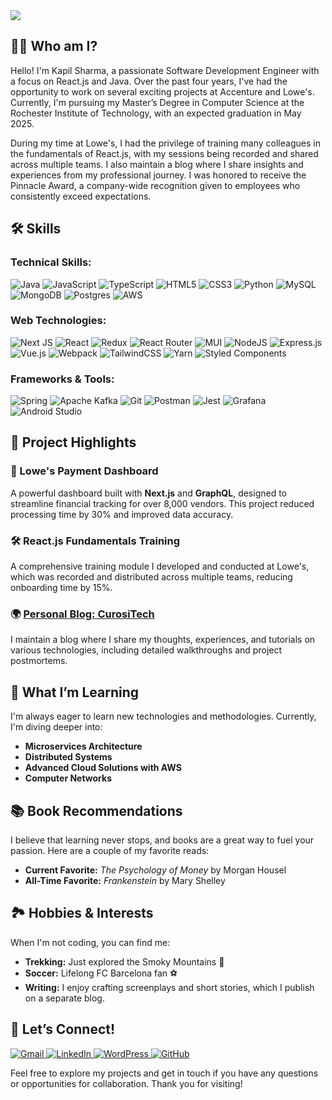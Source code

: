 
<img align="center" src="https://github.com/user-attachments/assets/687cd412-7d41-4f02-8a72-86ada4847ef7"/>



## 👨‍💻 Who am I?
 
Hello! I'm Kapil Sharma, a passionate Software Development Engineer with a focus on React.js and Java. Over the past four years, I've had the opportunity to work on several exciting projects at Accenture and Lowe's. Currently, I'm pursuing my Master’s Degree in Computer Science at the Rochester Institute of Technology, with an expected graduation in May 2025.

During my time at Lowe's, I had the privilege of training many colleagues in the fundamentals of React.js, with my sessions being recorded and shared across multiple teams. I also maintain a blog where I share insights and experiences from my professional journey. I was honored to receive the Pinnacle Award, a company-wide recognition given to employees who consistently exceed expectations.


## 🛠️ Skills 

### Technical Skills:
![Java](https://img.shields.io/badge/java-%23ED8B00.svg?style=for-the-badge&logo=openjdk&logoColor=white)
![JavaScript](https://img.shields.io/badge/javascript-%23323330.svg?style=for-the-badge&logo=javascript&logoColor=%23F7DF1E)
![TypeScript](https://img.shields.io/badge/typescript-%23007ACC.svg?style=for-the-badge&logo=typescript&logoColor=white)
![HTML5](https://img.shields.io/badge/html5-%23E34F26.svg?style=for-the-badge&logo=html5&logoColor=white)
![CSS3](https://img.shields.io/badge/css3-%231572B6.svg?style=for-the-badge&logo=css3&logoColor=white)
![Python](https://img.shields.io/badge/python-3670A0?style=for-the-badge&logo=python&logoColor=ffdd54)
![MySQL](https://img.shields.io/badge/mysql-4479A1.svg?style=for-the-badge&logo=mysql&logoColor=white)
![MongoDB](https://img.shields.io/badge/MongoDB-%234ea94b.svg?style=for-the-badge&logo=mongodb&logoColor=white)
![Postgres](https://img.shields.io/badge/postgres-%23316192.svg?style=for-the-badge&logo=postgresql&logoColor=white)
![AWS](https://img.shields.io/badge/AWS-%23FF9900.svg?style=for-the-badge&logo=amazon-aws&logoColor=white)

### Web Technologies:
![Next JS](https://img.shields.io/badge/Next-black?style=for-the-badge&logo=next.js&logoColor=white)
![React](https://img.shields.io/badge/react-%2320232a.svg?style=for-the-badge&logo=react&logoColor=%2361DAFB)
![Redux](https://img.shields.io/badge/redux-%23593d88.svg?style=for-the-badge&logo=redux&logoColor=white)
![React Router](https://img.shields.io/badge/React_Router-CA4245?style=for-the-badge&logo=react-router&logoColor=white)
![MUI](https://img.shields.io/badge/MUI-%230081CB.svg?style=for-the-badge&logo=mui&logoColor=white)
![NodeJS](https://img.shields.io/badge/node.js-6DA55F?style=for-the-badge&logo=node.js&logoColor=white)
![Express.js](https://img.shields.io/badge/express.js-%23404d59.svg?style=for-the-badge&logo=express&logoColor=%2361DAFB)
![Vue.js](https://img.shields.io/badge/vuejs-%2335495e.svg?style=for-the-badge&logo=vuedotjs&logoColor=%234FC08D)
![Webpack](https://img.shields.io/badge/webpack-%238DD6F9.svg?style=for-the-badge&logo=webpack&logoColor=black)
![TailwindCSS](https://img.shields.io/badge/tailwindcss-%2338B2AC.svg?style=for-the-badge&logo=tailwind-css&logoColor=white)
![Yarn](https://img.shields.io/badge/yarn-%232C8EBB.svg?style=for-the-badge&logo=yarn&logoColor=white)
![Styled Components](https://img.shields.io/badge/styled--components-DB7093?style=for-the-badge&logo=styled-components&logoColor=white)


### Frameworks & Tools:
![Spring](https://img.shields.io/badge/spring-%236DB33F.svg?style=for-the-badge&logo=spring&logoColor=white)
![Apache Kafka](https://img.shields.io/badge/Apache%20Kafka-000?style=for-the-badge&logo=apachekafka)
![Git](https://img.shields.io/badge/git-%23F05033.svg?style=for-the-badge&logo=git&logoColor=white)
![Postman](https://img.shields.io/badge/Postman-FF6C37?style=for-the-badge&logo=postman&logoColor=white)
![Jest](https://img.shields.io/badge/-jest-%23C21325?style=for-the-badge&logo=jest&logoColor=white)
![Grafana](https://img.shields.io/badge/grafana-%23F46800.svg?style=for-the-badge&logo=grafana&logoColor=white)
![Android Studio](https://img.shields.io/badge/android%20studio-346ac1?style=for-the-badge&logo=android%20studio&logoColor=white)

## 📂 Project Highlights

### 🛒 Lowe's Payment Dashboard
A powerful dashboard built with **Next.js** and **GraphQL**, designed to streamline financial tracking for over 8,000 vendors. This project reduced processing time by 30% and improved data accuracy.

### 🛠️ React.js Fundamentals Training
A comprehensive training module I developed and conducted at Lowe's, which was recorded and distributed across multiple teams, reducing onboarding time by 15%.

### 🌍 [Personal Blog: CurosiTech](https://curositech.wordpress.com/)
I maintain a blog where I share my thoughts, experiences, and tutorials on various technologies, including detailed walkthroughs and project postmortems.

## 🌱 What I’m Learning

I'm always eager to learn new technologies and methodologies. Currently, I'm diving deeper into:
- **Microservices Architecture**
- **Distributed Systems**
- **Advanced Cloud Solutions with AWS**
- **Computer Networks**


## 📚 Book Recommendations

I believe that learning never stops, and books are a great way to fuel your passion. Here are a couple of my favorite reads:
- **Current Favorite:** *The Psychology of Money* by Morgan Housel
- **All-Time Favorite:** *Frankenstein* by Mary Shelley


## 🏞️ Hobbies & Interests

When I'm not coding, you can find me:
- **Trekking:** Just explored the Smoky Mountains 🌄
- **Soccer:** Lifelong FC Barcelona fan ⚽
- **Writing:** I enjoy crafting screenplays and short stories, which I publish on a separate blog.


## 🤝 Let’s Connect!
[![Gmail](https://img.shields.io/badge/Gmail-D14836?style=for-the-badge&logo=gmail&logoColor=white)
](mailto:ks4643@rit.edu)
[![LinkedIn](https://img.shields.io/badge/linkedin-%230077B5.svg?style=for-the-badge&logo=linkedin&logoColor=white)
](https://www.linkedin.com/in/kapil-b-sharma/)
[![WordPress](https://img.shields.io/badge/WordPress-%23117AC9.svg?style=for-the-badge&logo=WordPress&logoColor=white)
](https://curositech.wordpress.com/)
[![GitHub](https://img.shields.io/badge/github-%23121011.svg?style=for-the-badge&logo=github&logoColor=white)
](https://github.com/ksharma120497)

Feel free to explore my projects and get in touch if you have any questions or opportunities for collaboration. Thank you for visiting!
